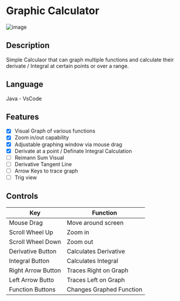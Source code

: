 # Graphic Calculator
![image](https://github.com/MatthewDRomano/Graphic-Calculator/assets/120230187/e0cb3f64-1459-4a3e-a3ba-59f173b0941a)

## Description
Simple Calculaor that can graph multiple functions and calculate their derivate / Integral at certain points or over a range.

## Language
Java - VsCode

## Features
- [x] Visual Graph of various functions
- [x] Zoom in/out capability
- [x] Adjustable graphing window via mouse drag
- [x] Derivate at a point / Definate Integral Calculation
- [ ] Reimann Sum Visual
- [ ] Derivative Tangent Line 
- [ ] Arrow Keys to trace graph
- [ ] Trig view

## Controls
| Key | Function |
| --- | -------- |
|  Mouse Drag  | Move around screen  |
|  Scroll Wheel Up  |   Zoom in   |
|  Scroll Wheel Down  | Zoom out |
|  Derivative Button  |   Calculates Derivative  |
|  Integral Button  |   Calculates Integral  |
|  Right Arrow Button  |Traces Right on Graph|
|  Left Arrow Butto  | Traces Left on Graph |
|  Function Buttons  | Changes Graphed Function |
